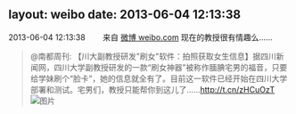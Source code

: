 layout: weibo
date: 2013-06-04 12:13:38
---
<meta name="referrer" content="no-referrer" />

2013-06-04 12:13:38  &nbsp;&nbsp;&nbsp;&nbsp;&nbsp;&nbsp; 来自 <a href="http://weibo.com/" rel="nofollow">微博 weibo.com</a>
现在的教授很有情趣么……
>  @南都周刊: 【川大副教授研发"刷女"软件：拍照获取女生信息】据四川新闻网，四川大学副教授研发的一款“刷女神器”被称作腼腆宅男的福音，只要给学妹刷个“脸卡”，她的信息就全有了。目前这一软件已经开始在四川大学部署和测试。宅男们，教授只能帮你到这儿了……http://t.cn/zHCuOzT ​​​
>  ![图片](https://ww4.sinaimg.cn/large/61d7cd94gw1e5bz1z3jwij20ba07i3yl.jpg)
